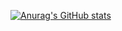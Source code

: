 [![Anurag's GitHub stats](https://github-readme-stats.vercel.app/api?username=domenicocinque&show_icons=true&theme=radical )](https://github.com/anuraghazra/github-readme-stats)
